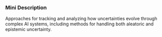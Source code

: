 ### Mini Description

Approaches for tracking and analyzing how uncertainties evolve through complex AI systems, including methods for handling both aleatoric and epistemic uncertainty.
